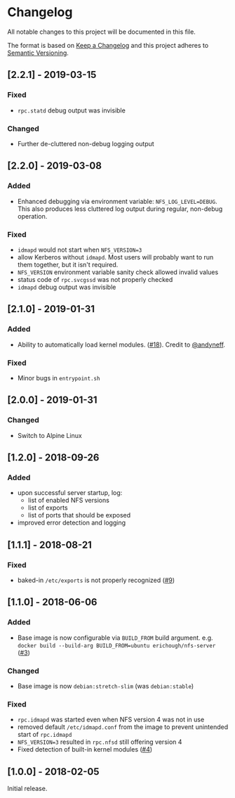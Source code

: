 # Changelog
All notable changes to this project will be documented in this file.

The format is based on [Keep a Changelog](http://keepachangelog.com/en/1.0.0/)
and this project adheres to [Semantic Versioning](http://semver.org/spec/v2.0.0.html).

## [2.2.1] - 2019-03-15

### Fixed
* `rpc.statd` debug output was invisible

### Changed
* Further de-cluttered non-debug logging output

## [2.2.0] - 2019-03-08

### Added
* Enhanced debugging via environment variable: `NFS_LOG_LEVEL=DEBUG`. This also produces less cluttered log output
during regular, non-debug operation.

### Fixed
* `idmapd` would not start when `NFS_VERSION=3`
* allow Kerberos without `idmapd`. Most users will probably want to run them together, but 
it isn't required.
* `NFS_VERSION` environment variable sanity check allowed invalid values
* status code of `rpc.svcgssd` was not properly checked
* `idmapd` debug output was invisible

## [2.1.0] - 2019-01-31

### Added
* Ability to automatically load kernel modules. ([#18](https://github.com/ehough/docker-nfs-server/issues/18)). Credit to [@andyneff](https://github.com/andyneff).

### Fixed
* Minor bugs in `entrypoint.sh`

## [2.0.0] - 2019-01-31

### Changed
 * Switch to Alpine Linux

## [1.2.0] - 2018-09-26

### Added
* upon successful server startup, log:
  * list of enabled NFS versions
  * list of exports
  * list of ports that should be exposed
* improved error detection and logging

## [1.1.1] - 2018-08-21

### Fixed

* baked-in `/etc/exports` is not properly recognized ([#9](https://github.com/ehough/docker-nfs-server/issues/9))

## [1.1.0] - 2018-06-06

### Added

* Base image is now configurable via `BUILD_FROM` build argument. e.g. `docker build --build-arg BUILD_FROM=ubuntu erichough/nfs-server` ([#3](https://github.com/ehough/docker-nfs-server/pull/3))

### Changed

* Base image is now `debian:stretch-slim` (was `debian:stable`)

### Fixed

* `rpc.idmapd` was started even when NFS version 4 was not in use
* removed default `/etc/idmapd.conf` from the image to prevent unintended start of `rpc.idmapd`
* `NFS_VERSION=3` resulted in `rpc.nfsd` still offering version 4
* Fixed detection of built-in kernel modules ([#4](https://github.com/ehough/docker-nfs-server/pull/4))

## [1.0.0] - 2018-02-05
Initial release.
